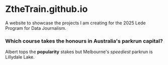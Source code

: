 # ZtheTrain.github.io

A website to showcase the projects I am creating for the 2025 Lede Program for Data Journalism.

### Which course takes the honours in Australia's parkrun capital?
Albert tops the **popularity** stakes but Melbourne's *speediest* parkrun is Lillydale Lake.
